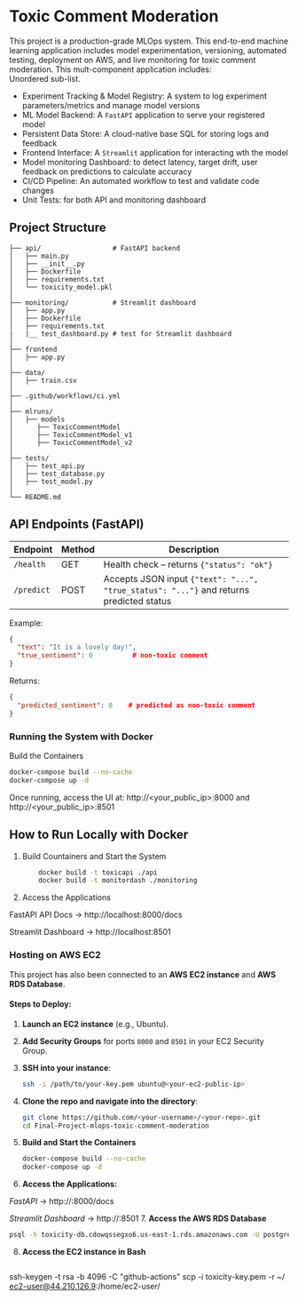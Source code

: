 # Toxic Comment Moderation

This project is a production-grade MLOps system. This end-to-end machine learning application includes
model experimentation, versioning, automated testing, deployment on AWS, and live monitoring for
toxic comment moderation. This mult-component application includes:  
Unordered sub-list.
- Experiment Tracking & Model Registry: A system to log experiment parameters/metrics and manage model versions
- ML Model Backend: A `FastAPI` application to serve your registered model
- Persistent Data Store: A cloud-native base SQL for storing logs and feedback
- Frontend Interface: A `Streamlit` application for interacting wth the model
- Model monitoring Dashboard: to detect latency, target drift, user feedback on predictions to calculate accuracy
- CI/CD Pipeline: An automated workflow to test and validate code changes
- Unit Tests: for both API and monitoring dashboard

## Project Structure

```
├── api/                  # FastAPI backend
│   ├── main.py
│   ├── __init__.py
│   ├── Dockerfile
│   ├── requirements.txt
│   └── toxicity_model.pkl
│
├── monitoring/           # Streamlit dashboard
│   ├── app.py
│   ├── Dockerfile
│   ├── requirements.txt
|   |__ test_dashboard.py # test for Streamlit dashboard
│
├── frontend
│   ├── app.py
│    
├── data/
│   ├── train.csv
│ 
├── .github/workflows/ci.yml
│ 
├── mlruns/
│   ├── models
│      ├── ToxicCommentModel
│      ├── ToxicCommentModel_v1
│      ├── ToxicCommentModel_v2
│    
├── tests/
│   ├── test_api.py
│   ├── test_database.py
│   ├── test_model.py
│      
└── README.md
```

## API Endpoints (FastAPI)

| Endpoint    | Method | Description |
|-------------|--------|-------------|
| `/health`   | GET    | Health check – returns `{"status": "ok"}` |
| `/predict`  | POST   | Accepts JSON input `{"text": "...", "true_status": "..."}` and returns predicted status |

Example:
```json
{
  "text": "It is a lovely day!",
  "true_sentiment": 0          # non-toxic comment 
}
```

Returns:
```json
{
  "predicted_sentiment": 0    # predicted as non-toxic comment
}
```

### Running the System with Docker

 Build the Containers

   ```bash
   docker-compose build --no-cache
   docker-compose up -d
   ```

Once running, access the UI at: http://<your_public_ip>:8000 and http://<your_public_ip>:8501

## How to Run Locally with Docker
1. Build Countainers and Start the System
   ```bash
       docker build -t toxicapi ./api
       docker build -t monitordash ./monitoring
   ```
2. Access the Applications

FastAPI API Docs → http://localhost:8000/docs

Streamlit Dashboard → http://localhost:8501

### Hosting on AWS EC2 

This project has also been connected to an **AWS EC2 instance** and **AWS RDS Database**.

#### Steps to Deploy:

1. **Launch an EC2 instance** (e.g., Ubuntu).
2. **Add Security Groups** for ports `8000` and `8501` in your EC2 Security Group.
3. **SSH into your instance**:
   ```bash
   ssh -i /path/to/your-key.pem ubuntu@<your-ec2-public-ip>
   ```

4. **Clone the repo and navigate into the directory**:
   ```bash
   git clone https://github.com/<your-username>/<your-repo>.git
   cd Final-Project-mlops-toxic-comment-moderation
   ```
5. **Build and Start the Containers**

   ```bash
   docker-compose build --no-cache
   docker-compose up -d
   ```
6. **Access the Applications:**

*FastAPI* → http://<ec2-public-ip>:8000/docs

*Streamlit Dashboard* → http://<ec2-public-ip>:8501
7. **Access the AWS RDS Database**
   ```bash
  psql -h toxicity-db.cdowqssegxo6.us-east-1.rds.amazonaws.com -U postgres -p 5432
   ```
8. **Access the EC2 instance in Bash**
   ```bash
  ssh-keygen -t rsa -b 4096 -C "github-actions"
  scp -i toxicity-key.pem -r ~/ ec2-user@44.210.126.9:/home/ec2-user/
   ```

